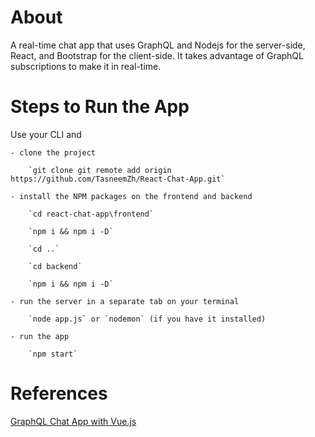 # About

A real-time chat app that uses GraphQL and Nodejs for the server-side, React, and Bootstrap for the client-side. It takes advantage of GraphQL subscriptions to make it in real-time.

# Steps to Run the App

Use your CLI and 

    - clone the project

        `git clone git remote add origin https://github.com/TasneemZh/React-Chat-App.git`

    - install the NPM packages on the frontend and backend

        `cd react-chat-app\frontend`
        
        `npm i && npm i -D`

        `cd ..`

        `cd backend`

        `npm i && npm i -D`

    - run the server in a separate tab on your terminal

        `node app.js` or `nodemon` (if you have it installed)

    - run the app

        `npm start`

# References

[GraphQL Chat App with Vue.js](https://github.com/ammezie/graphql-chat-app)